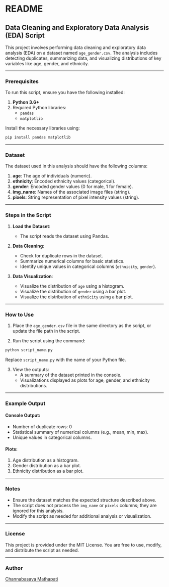 # README

## Data Cleaning and Exploratory Data Analysis (EDA) Script

This project involves performing data cleaning and exploratory data analysis (EDA) on a dataset named `age_gender.csv`. The analysis includes detecting duplicates, summarizing data, and visualizing distributions of key variables like age, gender, and ethnicity.

---

### Prerequisites

To run this script, ensure you have the following installed:

1. **Python 3.6+**
2. Required Python libraries:
   - `pandas`
   - `matplotlib`

Install the necessary libraries using:

```bash
pip install pandas matplotlib
```

---

### Dataset

The dataset used in this analysis should have the following columns:

1. **age**: The age of individuals (numeric).
2. **ethnicity**: Encoded ethnicity values (categorical).
3. **gender**: Encoded gender values (0 for male, 1 for female).
4. **img\_name**: Names of the associated image files (string).
5. **pixels**: String representation of pixel intensity values (string).

---

### Steps in the Script

1. **Load the Dataset**:

   - The script reads the dataset using Pandas.

2. **Data Cleaning**:

   - Check for duplicate rows in the dataset.
   - Summarize numerical columns for basic statistics.
   - Identify unique values in categorical columns (`ethnicity`, `gender`).

3. **Data Visualization**:

   - Visualize the distribution of `age` using a histogram.
   - Visualize the distribution of `gender` using a bar plot.
   - Visualize the distribution of `ethnicity` using a bar plot.

---

### How to Use

1. Place the `age_gender.csv` file in the same directory as the script, or update the file path in the script.

2. Run the script using the command:

```bash
python script_name.py
```

Replace `script_name.py` with the name of your Python file.

3. View the outputs:
   - A summary of the dataset printed in the console.
   - Visualizations displayed as plots for age, gender, and ethnicity distributions.

---

### Example Output

#### Console Output:

- Number of duplicate rows: 0
- Statistical summary of numerical columns (e.g., mean, min, max).
- Unique values in categorical columns.

#### Plots:

1. Age distribution as a histogram.
2. Gender distribution as a bar plot.
3. Ethnicity distribution as a bar plot.

---

### Notes

- Ensure the dataset matches the expected structure described above.
- The script does not process the `img_name` or `pixels` columns; they are ignored for this analysis.
- Modify the script as needed for additional analysis or visualization.

---

### License

This project is provided under the MIT License. You are free to use, modify, and distribute the script as needed.

---

### Author

[Channabasava Mathapati](iamchannabasava25@gmail.com)

